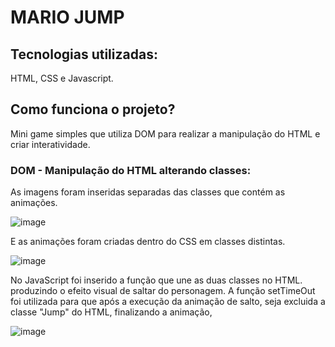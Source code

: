 # MARIO JUMP

## Tecnologias utilizadas:
HTML, CSS e Javascript.

## Como funciona o projeto?
Mini game simples que utiliza DOM para realizar a manipulação do HTML e criar interatividade.


### DOM - Manipulação do HTML alterando classes:
As imagens foram inseridas separadas das classes que contém as animações.

![image](https://media.discordapp.net/attachments/1112778878109356076/1112795982883729518/Imagens.png)

E as animações foram criadas dentro do CSS em classes distintas.

![image](https://media.discordapp.net/attachments/1112778878109356076/1112797224431276062/Animacoes.png)

No JavaScript foi inserido a função que une as duas classes no HTML. produzindo o efeito visual de saltar do personagem. 
A função setTimeOut foi utilizada para que após a execução da animação de salto, seja excluida a classe "Jump" do HTML, finalizando a animação,

![image](https://media.discordapp.net/attachments/1112778878109356076/1112800955877052507/Jump.png)

